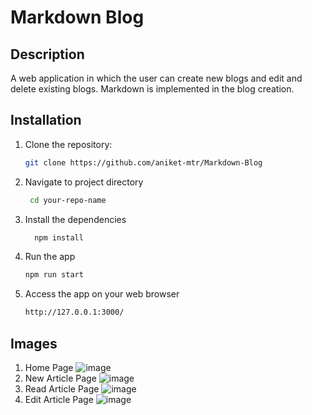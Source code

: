 # Markdown Blog

## Description
A web application in which the user can create new blogs and edit and delete existing blogs. Markdown is implemented in the blog creation.

## Installation
1. Clone the repository:
   ```sh
   git clone https://github.com/aniket-mtr/Markdown-Blog
2. Navigate to project directory
   ```sh
    cd your-repo-name
3. Install the dependencies
   ```sh
     npm install
4. Run the app 
   ```sh
   npm run start
5. Access the app on your web browser
   ```sh
   http://127.0.0.1:3000/

## Images
1. Home Page
   ![image](https://github.com/aniket-mtr/Markdown-Blog/assets/119874419/66bbf142-5dde-4285-a00c-ccc079b48faa)
2. New Article Page
   ![image](https://github.com/aniket-mtr/Markdown-Blog/assets/119874419/6fead2fe-0f06-4eaf-a801-2ddfc04385ab)
3. Read Article Page
   ![image](https://github.com/aniket-mtr/Markdown-Blog/assets/119874419/2bd72783-5712-4e8f-af4f-1114888be0d1)
4. Edit Article Page
   ![image](https://github.com/aniket-mtr/Markdown-Blog/assets/119874419/b807d033-587e-47eb-8678-41ae05805268)


